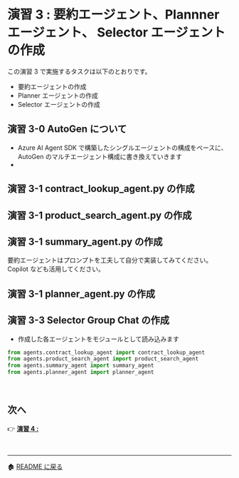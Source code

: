 # 演習 3 : 要約エージェント、Plannner エージェント、 Selector エージェントの作成

この演習 3 で実施するタスクは以下のとおりです。
- 要約エージェントの作成
- Planner エージェントの作成
- Selector エージェントの作成

## 演習 3-0 AutoGen について
- Azure AI Agent SDK で構築したシングルエージェントの構成をベースに、 AutoGen のマルチエージェント構成に書き換えていきます
- 

## 演習 3-1 contract_lookup_agent.py の作成

## 演習 3-1 product_search_agent.py の作成

## 演習 3-1 summary_agent.py の作成
要約エージェントはプロンプトを工夫して自分で実装してみてください。
Copilot なども活用してください。

## 演習 3-1 planner_agent.py の作成

## 演習 3-3 Selector Group Chat の作成
- 作成した各エージェントをモジュールとして読み込みます
```　python
from agents.contract_lookup_agent import contract_lookup_agent
from agents.product_search_agent import product_search_agent
from agents.summary_agent import summary_agent
from agents.planner_agent import planner_agent
```

<br>

## 次へ

👉 [**演習 4  :**](Ex01-1.md) 

<br>

<hr>

🏚️ [README に戻る](README.md)